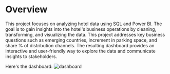 # Overview
This project focuses on analyzing hotel data using SQL and Power BI. The goal is to gain insights into the hotel's business operations by cleaning, transforming, and visualizing the data. This project addresses key business questions such as emerging countries, increment in parking space, and share % of distribution channels. The resulting dashboard provides an interactive and user-friendly way to explore the data and communicate insights to stakeholders.

Here's the dashboard:
![dashboard](https://github.com/SHIVAM-MANDHAN/Data-Analysis-of-Hospitality-Company/assets/110061771/431cd7fc-0f26-4073-a931-11db8c3a1fa9)
